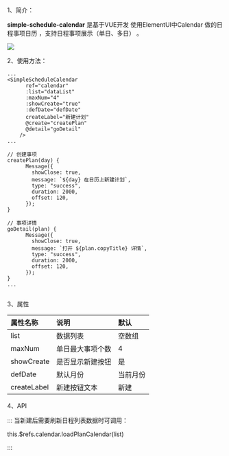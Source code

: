 1、简介：

**simple-schedule-calendar** 是基于VUE开发 使用ElementUI中Calendar 做的日程事项日历 ，支持日程事项展示（单日、多日） 。

![](https://alidocs.oss-cn-zhangjiakou.aliyuncs.com/res/8K4ny97wkWv5nLbj/img/ac4cbd23-6728-44c1-a7ae-cff92aa79339.gif)

2、使用方法：

```
...
<SimpleScheduleCalendar
      ref="calendar"
      :list="dataList"
      :maxNum="4"
      :showCreate="true"
      :defDate="defDate"
      createLabel="新建计划"
      @create="createPlan"
      @detail="goDetail"
    />
...
  
// 创建事项
createPlan(day) {
      Message({
        showClose: true,
        message: `${day} 在日历上新建计划`,
        type: "success",
        duration: 2000,
        offset: 120,
      });
}

// 事项详情
goDetail(plan) {
      Message({
        showClose: true,
        message: `打开 ${plan.copyTitle} 详情`,
        type: "success",
        duration: 2000,
        offset: 120,
      });
}
...
  

```

3、属性

| 属性名称        | 说明       | 默认   |
| :---------- | :------- | :--- |
| list        | 数据列表     | 空数组  |
| maxNum      | 单日最大事项个数 | 4    |
| showCreate  | 是否显示新建按钮 | 是    |
| defDate     | 默认月份     | 当前月份 |
| createLabel | 新建按钮文本   | 新建   |

4、API

\:::
当新建后需要刷新日程列表数据时可调用：

this.\$refs.calendar.loadPlanCalendar(list)

\:::
